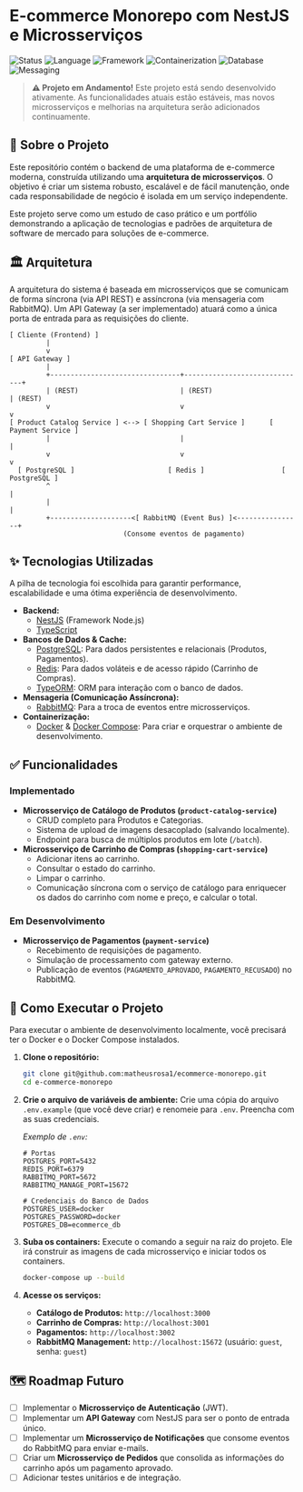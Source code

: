 # E-commerce Monorepo com NestJS e Microsserviços

![Status](https://img.shields.io/badge/status-em%20desenvolvimento-yellow)
![Language](https://img.shields.io/badge/language-TypeScript-blue)
![Framework](https://img.shields.io/badge/framework-NestJS-red)
![Containerization](https://img.shields.io/badge/container-Docker-blue)
![Database](https://img.shields.io/badge/database-PostgreSQL%20%7C%20Redis-green)
![Messaging](https://img.shields.io/badge/messaging-RabbitMQ-orange)

> **⚠️ Projeto em Andamento!**
> Este projeto está sendo desenvolvido ativamente. As funcionalidades atuais estão estáveis, mas novos microsserviços e melhorias na arquitetura serão adicionados continuamente.

## 📖 Sobre o Projeto

Este repositório contém o backend de uma plataforma de e-commerce moderna, construída utilizando uma **arquitetura de microsserviços**. O objetivo é criar um sistema robusto, escalável e de fácil manutenção, onde cada responsabilidade de negócio é isolada em um serviço independente.

Este projeto serve como um estudo de caso prático e um portfólio demonstrando a aplicação de tecnologias e padrões de arquitetura de software de mercado para soluções de e-commerce.

## 🏛️ Arquitetura

A arquitetura do sistema é baseada em microsserviços que se comunicam de forma síncrona (via API REST) e assíncrona (via mensageria com RabbitMQ). Um API Gateway (a ser implementado) atuará como a única porta de entrada para as requisições do cliente.

```
[ Cliente (Frontend) ]
         |
         v
[ API Gateway ]
         |
         +--------------------------------+------------------------------+
         | (REST)                         | (REST)                       | (REST)
         v                                v                              v
[ Product Catalog Service ] <--> [ Shopping Cart Service ]      [ Payment Service ]
         |                                |                              |
         v                                v                              v
  [ PostgreSQL ]                       [ Redis ]                   [ PostgreSQL ]
         ^                                                              |
         |                                                              |
         +--------------------<[ RabbitMQ (Event Bus) ]<----------------+
                            (Consome eventos de pagamento)
```

## ✨ Tecnologias Utilizadas

A pilha de tecnologia foi escolhida para garantir performance, escalabilidade e uma ótima experiência de desenvolvimento.

* **Backend:**
    * [NestJS](https://nestjs.com/) (Framework Node.js)
    * [TypeScript](https://www.typescriptlang.org/)
* **Bancos de Dados & Cache:**
    * [PostgreSQL](https://www.postgresql.org/): Para dados persistentes e relacionais (Produtos, Pagamentos).
    * [Redis](https://redis.io/): Para dados voláteis e de acesso rápido (Carrinho de Compras).
    * [TypeORM](https://typeorm.io/): ORM para interação com o banco de dados.
* **Mensageria (Comunicação Assíncrona):**
    * [RabbitMQ](https://www.rabbitmq.com/): Para a troca de eventos entre microsserviços.
* **Containerização:**
    * [Docker](https://www.docker.com/) & [Docker Compose](https://docs.docker.com/compose/): Para criar e orquestrar o ambiente de desenvolvimento.

## ✅ Funcionalidades

### Implementado

* **Microsserviço de Catálogo de Produtos (`product-catalog-service`)**
    * CRUD completo para Produtos e Categorias.
    * Sistema de upload de imagens desacoplado (salvando localmente).
    * Endpoint para busca de múltiplos produtos em lote (`/batch`).
* **Microsserviço de Carrinho de Compras (`shopping-cart-service`)**
    * Adicionar itens ao carrinho.
    * Consultar o estado do carrinho.
    * Limpar o carrinho.
    * Comunicação síncrona com o serviço de catálogo para enriquecer os dados do carrinho com nome e preço, e calcular o total.

### Em Desenvolvimento

* **Microsserviço de Pagamentos (`payment-service`)**
    * Recebimento de requisições de pagamento.
    * Simulação de processamento com gateway externo.
    * Publicação de eventos (`PAGAMENTO_APROVADO`, `PAGAMENTO_RECUSADO`) no RabbitMQ.

## 🚀 Como Executar o Projeto

Para executar o ambiente de desenvolvimento localmente, você precisará ter o Docker e o Docker Compose instalados.

1.  **Clone o repositório:**
    ```bash
    git clone git@github.com:matheusrosa1/ecommerce-monorepo.git
    cd e-commerce-monorepo
    ```

2.  **Crie o arquivo de variáveis de ambiente:**
    Crie uma cópia do arquivo `.env.example` (que você deve criar) e renomeie para `.env`. Preencha com as suas credenciais.

    _Exemplo de `.env`:_
    ```env
    # Portas
    POSTGRES_PORT=5432
    REDIS_PORT=6379
    RABBITMQ_PORT=5672
    RABBITMQ_MANAGE_PORT=15672

    # Credenciais do Banco de Dados
    POSTGRES_USER=docker
    POSTGRES_PASSWORD=docker
    POSTGRES_DB=ecommerce_db
    ```

3.  **Suba os containers:**
    Execute o comando a seguir na raiz do projeto. Ele irá construir as imagens de cada microsserviço e iniciar todos os containers.

    ```bash
    docker-compose up --build
    ```

4.  **Acesse os serviços:**
    * **Catálogo de Produtos:** `http://localhost:3000`
    * **Carrinho de Compras:** `http://localhost:3001`
    * **Pagamentos:** `http://localhost:3002`
    * **RabbitMQ Management:** `http://localhost:15672` (usuário: `guest`, senha: `guest`)

## 🗺️ Roadmap Futuro

* [ ] Implementar o **Microsserviço de Autenticação** (JWT).
* [ ] Implementar um **API Gateway** com NestJS para ser o ponto de entrada único.
* [ ] Implementar um **Microsserviço de Notificações** que consome eventos do RabbitMQ para enviar e-mails.
* [ ] Criar um **Microsserviço de Pedidos** que consolida as informações do carrinho após um pagamento aprovado.
* [ ] Adicionar testes unitários e de integração.
